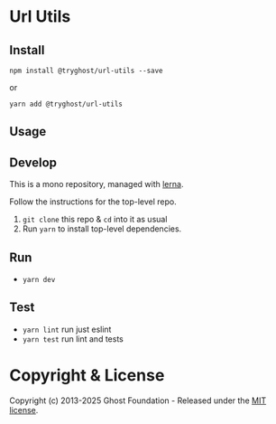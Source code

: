 # Url Utils

## Install

`npm install @tryghost/url-utils --save`

or

`yarn add @tryghost/url-utils`


## Usage


## Develop

This is a mono repository, managed with [lerna](https://lernajs.io/).

Follow the instructions for the top-level repo.
1. `git clone` this repo & `cd` into it as usual
2. Run `yarn` to install top-level dependencies.


## Run

- `yarn dev`


## Test

- `yarn lint` run just eslint
- `yarn test` run lint and tests




# Copyright & License

Copyright (c) 2013-2025 Ghost Foundation - Released under the [MIT license](LICENSE).
